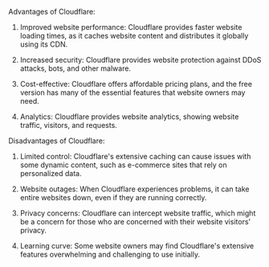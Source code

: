 Advantages of Cloudflare:
1. Improved website performance: Cloudflare provides faster website loading times, as it caches website content and distributes it globally using its CDN.

2. Increased security: Cloudflare provides website protection against DDoS attacks, bots, and other malware.

3. Cost-effective: Cloudflare offers affordable pricing plans, and the free version has many of the essential features that website owners may need.

4. Analytics: Cloudflare provides website analytics, showing website traffic, visitors, and requests.

Disadvantages of Cloudflare:
1. Limited control: Cloudflare's extensive caching can cause issues with some dynamic content, such as e-commerce sites that rely on personalized data.

2. Website outages: When Cloudflare experiences problems, it can take entire websites down, even if they are running correctly.

3. Privacy concerns: Cloudflare can intercept website traffic, which might be a concern for those who are concerned with their website visitors' privacy.

4. Learning curve: Some website owners may find Cloudflare's extensive features overwhelming and challenging to use initially.
